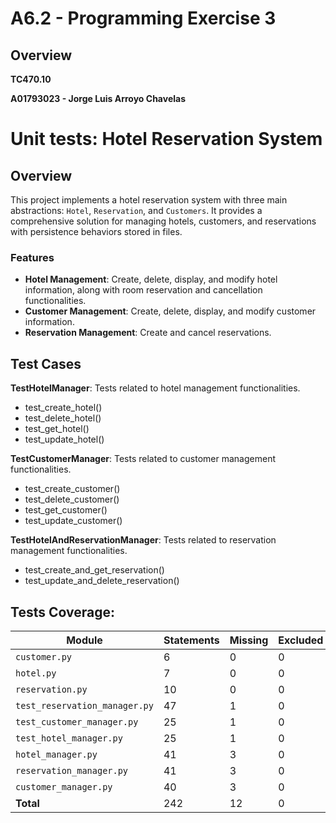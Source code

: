 # A6.2 - Programming Exercise 3

## Overview

**TC470.10**

**A01793023 - Jorge Luis Arroyo Chavelas**

# Unit tests: Hotel Reservation System

## Overview
This project implements a hotel reservation system with three main abstractions: `Hotel`, `Reservation`, and `Customers`. It provides a comprehensive solution for managing hotels, customers, and reservations with persistence behaviors stored in files.

### Features
- **Hotel Management**: Create, delete, display, and modify hotel information, along with room reservation and cancellation functionalities.
- **Customer Management**: Create, delete, display, and modify customer information.
- **Reservation Management**: Create and cancel reservations.

## Test Cases

**TestHotelManager**: Tests related to hotel management functionalities.
- test_create_hotel()
- test_delete_hotel()
- test_get_hotel()
- test_update_hotel()

**TestCustomerManager**: Tests related to customer management functionalities.
- test_create_customer()
- test_delete_customer()
- test_get_customer()
- test_update_customer()

**TestHotelAndReservationManager**: Tests related to reservation management functionalities.
- test_create_and_get_reservation()
- test_update_and_delete_reservation()

 ## Tests Coverage:
| Module                     | Statements | Missing | Excluded | Coverage |
|----------------------------|------------|---------|----------|----------|
| `customer.py`              | 6          | 0       | 0        | 100%     |
| `hotel.py`                 | 7          | 0       | 0        | 100%     |
| `reservation.py`           | 10         | 0       | 0        | 100%     |
| `test_reservation_manager.py` | 47      | 1       | 0        | 98%      |
| `test_customer_manager.py` | 25         | 1       | 0        | 96%      |
| `test_hotel_manager.py`    | 25         | 1       | 0        | 96%      |
| `hotel_manager.py`         | 41         | 3       | 0        | 93%      |
| `reservation_manager.py`   | 41         | 3       | 0        | 93%      |
| `customer_manager.py`      | 40         | 3       | 0        | 92%      |
| **Total**                  | 242        | 12      | 0        | 95%      |
